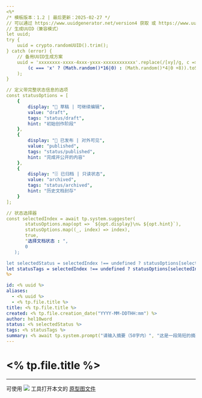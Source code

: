 ```yaml
---
<%*
/* 模板版本：1.2 | 最后更新：2025-02-27 */
// 可以通过 https://www.uuidgenerator.net/version4 获取 或 https://www.uuidgenerator.net/api/guid
// 生成UUID（兼容模式）
let uuid;
try {
    uuid = crypto.randomUUID().trim();
} catch (error) {
    // 备用UUID生成方案
    uuid = 'xxxxxxxx-xxxx-4xxx-yxxx-xxxxxxxxxxxx'.replace(/[xy]/g, c => 
        (c === 'x' ? (Math.random()*16|0) : (Math.random()*4|0 +8)).toString(16)
    );
}

// 定义带完整状态信息的选项
const statusOptions = [
	{ 
		display: "📝 草稿 | 可继续编辑", 
		value: "draft",
		tags: "status/draft",
		hint: "初始创作阶段"
	},
	{
		display: "🚀 已发布 | 对外可见",
		value: "published",
		tags: "status/published",
		hint: "完成并公开的内容"
	},
	{
		display: "🗄️ 已归档 | 只读状态",
		value: "archived",
		tags: "status/archived",
		hint: "历史文档封存"
	}
];

// 状态选择器
const selectedIndex = await tp.system.suggester(
       statusOptions.map(opt => `${opt.display}\n↳ ${opt.hint}`),
       statusOptions.map((_, index) => index),
       true,
       "选择文档状态 : ",
       0
   );

let selectedStatus = selectedIndex !== undefined ? statusOptions[selectedIndex].value : "draft";
let statusTags = selectedIndex !== undefined ? statusOptions[selectedIndex].tags : "#status/draft";
%>

id: <% uuid %>
aliases:
  - <% uuid %>
  - <% tp.file.title %>
title: <% tp.file.title %>
created: <% tp.file.creation_date("YYYY-MM-DDTHH:mm") %>
author: hel10word
status: <% selectedStatus %>
tags: <% statusTags %>
summary: <% await tp.system.prompt("请输入摘要（50字内）", "这是一段简短的摘要，描述文档的主要内容") %>
---
```

# <% tp.file.title %>















---
可使用 [![](https://img.shields.io/badge/Excalidraw-CCCCFF?style=for-the-badge&logo=excalidraw&logoColor=333&logoWidth=20&labelColor=CCCCFF)](https://excalidraw.com/) 工具打开本文的 [原型图文件](attachments/excalidraw.excalidraw)